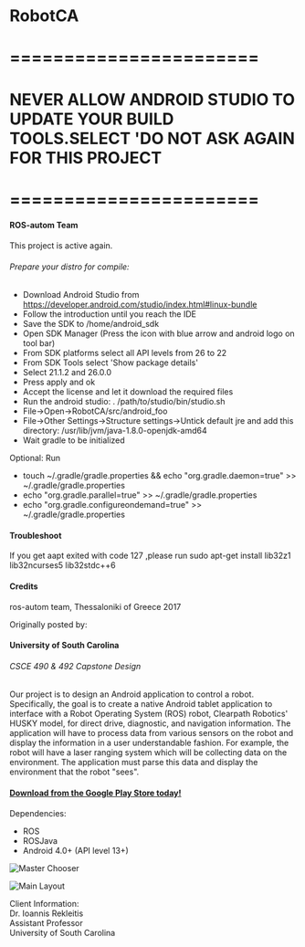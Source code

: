 # RobotCA

# =======================
# NEVER ALLOW ANDROID STUDIO TO UPDATE YOUR BUILD TOOLS.SELECT 'DO NOT ASK AGAIN FOR THIS PROJECT
# =======================

#### ROS-autom Team

This project is active again.

###### Prepare your distro for compile:

+ Download Android Studio from https://developer.android.com/studio/index.html#linux-bundle
+ Follow the introduction until you reach the IDE
+ Save the SDK to /home/android_sdk
+ Open SDK Manager (Press the icon with blue arrow and android logo on tool bar)
+ From SDK platforms select all API levels from 26 to 22
+ From SDK Tools select 'Show package details'
+ Select 21.1.2 and 26.0.0
+ Press apply and ok
+ Accept the license and let it download the required files
+ Run the android studio: . /path/to/studio/bin/studio.sh
+ File->Open->RobotCA/src/android_foo
+ File->Other Settings->Structure settings->Untick default jre and add this directory: /usr/lib/jvm/java-1.8.0-openjdk-amd64
+ Wait gradle to be initialized

Optional:
Run
+ touch ~/.gradle/gradle.properties && echo "org.gradle.daemon=true" >> ~/.gradle/gradle.properties
+ echo "org.gradle.parallel=true" >> ~/.gradle/gradle.properties
+ echo "org.gradle.configureondemand=true" >> ~/.gradle/gradle.properties



#### Troubleshoot

If you get aapt exited with code 127 ,please run
sudo apt-get install lib32z1 lib32ncurses5 lib32stdc++6
#### Credits

ros-autom team, Thessaloniki of Greece 2017

Originally posted by:
#### University of South Carolina  
###### CSCE 490 & 492 Capstone Design  

Our project is to design an Android application to control a robot. Specifically, the goal is to create a native Android tablet application to interface with a Robot Operating System (ROS) robot, Clearpath Robotics' HUSKY model, for direct drive, diagnostic, and navigation information. The application will have to process data from various sensors on the robot and display the information in a user understandable fashion. For example, the robot will have a laser ranging system which will be collecting data on the environment. The application must parse this data and display the environment that the robot "sees".

#### [Download from the Google Play Store today!](https://play.google.com/store/apps/details?id=com.robotca.ControlApp)

Dependencies:  
+ ROS
+ ROSJava
+ Android 4.0+ (API level 13+)

![Master Chooser](https://cloud.githubusercontent.com/assets/8508489/14839465/021d5f80-0bf9-11e6-9580-10fa54de7cfc.png)

![Main Layout](https://cloud.githubusercontent.com/assets/8508489/14839460/0201419c-0bf9-11e6-82c9-8e51ce85d48c.png)  

Client Information:  
Dr. Ioannis Rekleitis  
Assistant Professor  
University of South Carolina  
